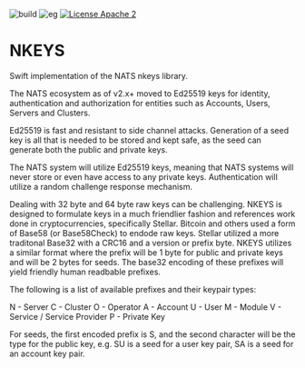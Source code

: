 ![build](https://github.com/nats-io/nkeys.swift/actions/workflows/swift.yml/badge.svg)
![eg](https://img.shields.io/badge/Powered%20By-NATS-green)
[![License Apache 2](https://img.shields.io/badge/License-Apache2-blue.svg)](https://www.apache.org/licenses/LICENSE-2.0)

# NKEYS

Swift implementation of the NATS nkeys library.

The NATS ecosystem as of v2.x+ moved to Ed25519 keys for identity, authentication and authorization for entities such as Accounts, Users, Servers and Clusters.

Ed25519 is fast and resistant to side channel attacks. Generation of a seed key is all that is needed to be stored and kept safe, as the seed can generate both the public and private keys.

The NATS system will utilize Ed25519 keys, meaning that NATS systems will never store or even have access to any private keys. Authentication will utilize a random challenge response mechanism.

Dealing with 32 byte and 64 byte raw keys can be challenging. NKEYS is designed to formulate keys in a much friendlier fashion and references work done in cryptocurrencies, specifically Stellar. Bitcoin and others used a form of Base58 (or Base58Check) to endode raw keys. Stellar utilized a more traditonal Base32 with a CRC16 and a version or prefix byte. NKEYS utilizes a similar format where the prefix will be 1 byte for public and private keys and will be 2 bytes for seeds. The base32 encoding of these prefixes will yield friendly human readbable prefixes.

The following is a list of available prefixes and their keypair types:

N - Server
C - Cluster
O - Operator
A - Account
U - User
M - Module
V - Service / Service Provider
P - Private Key

For seeds, the first encoded prefix is S, and the second character will be the type for the public key, e.g. SU is a seed for a user key pair, SA is a seed for an account key pair.
